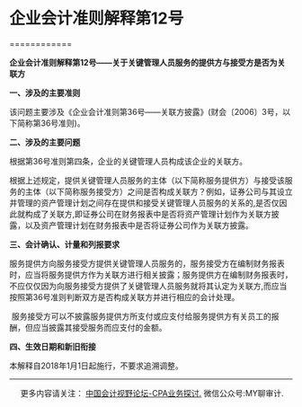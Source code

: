 ﻿# 企业会计准则解释第12号
============

  

**企业会计准则解释第12号——关于关键管理人员服务的提供方与接受方是否为关联方**


**一、涉及的主要准则**

该问题主要涉及《企业会计准则第36号——关联方披露》(财会〔2006〕3号，以下简称第36号准则)。

**二、涉及的主要问题**

根据第36号准则第四条，企业的关键管理人员构成该企业的关联方。

根据上述规定，提供关键管理人员服务的主体（以下简称服务提供方）与接受该服务的主体（以下简称服务接受方）之间是否构成关联方？例如，证券公司与其设立并管理的资产管理计划之间存在提供和接受关键管理人员服务的关系的,是否仅因此就构成了关联方,即证券公司在财务报表中是否将资产管理计划作为关联方披露，以及资产管理计划在财务报表中是否将证券公司作为关联方披露。

**三、会计确认、计量和列报要求**

服务提供方向服务接受方提供关键管理人员服务的，服务接受方在编制财务报表时，应当将服务提供方作为关联方进行相关披露；服务提供方在编制财务报表时，不应仅仅因为向服务接受方提供了关键管理人员服务就将其认定为关联方,而应当按照第36号准则判断双方是否构成关联方并进行相应的会计处理。

 服务接受方可以不披露服务提供方所支付或应支付给服务提供方有关员工的报酬，但应当披露其接受服务而应支付的金额。

**四、生效日期和新旧衔接**

本解释自2018年1月1日起施行，不要求追溯调整。

* * *

     更多内容请关注： [中国会计视野论坛-CPA业务探讨.](https://bbs.esnai.com/thread-5354530-1-3.html) 微信公众号:MY聊审计.
